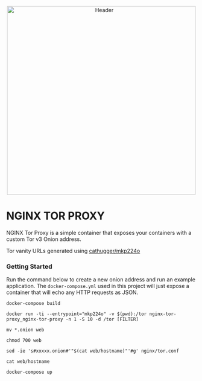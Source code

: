 <p  align="center">
<img src="https://raw.githubusercontent.com/anthonybudd/tor-nginx-proxy/master/docs/img/header.png" width="500" alt="Header">
</p>

# NGINX TOR PROXY

NGINX Tor Proxy is a simple container that exposes your containers with a custom Tor v3 Onion address.

Tor vanity URLs generated using [cathugger/mkp224o](https://github.com/cathugger/mkp224o)

### Getting Started
Run the command below to create a new onion address and run an example application. The `docker-compose.yml` used in this project will just expose a container that will echo any HTTP requests as JSON.
```
docker-compose build 

docker run -ti --entrypoint="mkp224o" -v $(pwd):/tor nginx-tor-proxy_nginx-tor-proxy -n 1 -S 10 -d /tor [FILTER] 

mv *.onion web

chmod 700 web

sed -ie 's#xxxxx.onion#'"$(cat web/hostname)"'#g' nginx/tor.conf

cat web/hostname

docker-compose up
```
